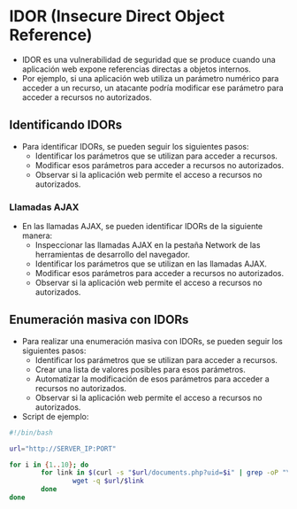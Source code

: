 # IDOR (Insecure Direct Object Reference)
- IDOR es una vulnerabilidad de seguridad que se produce cuando una aplicación web expone referencias directas a objetos internos.
- Por ejemplo, si una aplicación web utiliza un parámetro numérico para acceder a un recurso, un atacante podría modificar ese parámetro para acceder a recursos no autorizados.

## Identificando IDORs
- Para identificar IDORs, se pueden seguir los siguientes pasos:
    - Identificar los parámetros que se utilizan para acceder a recursos.
    - Modificar esos parámetros para acceder a recursos no autorizados.
    - Observar si la aplicación web permite el acceso a recursos no autorizados.
### Llamadas AJAX
- En las llamadas AJAX, se pueden identificar IDORs de la siguiente manera:
    - Inspeccionar las llamadas AJAX en la pestaña Network de las herramientas de desarrollo del navegador.
    - Identificar los parámetros que se utilizan en las llamadas AJAX.
    - Modificar esos parámetros para acceder a recursos no autorizados.
    - Observar si la aplicación web permite el acceso a recursos no autorizados.

## Enumeración masiva con IDORs
- Para realizar una enumeración masiva con IDORs, se pueden seguir los siguientes pasos:
    - Identificar los parámetros que se utilizan para acceder a recursos.
    - Crear una lista de valores posibles para esos parámetros.
    - Automatizar la modificación de esos parámetros para acceder a recursos no autorizados.
    - Observar si la aplicación web permite el acceso a recursos no autorizados.
- Script de ejemplo:

```bash
#!/bin/bash

url="http://SERVER_IP:PORT"

for i in {1..10}; do
        for link in $(curl -s "$url/documents.php?uid=$i" | grep -oP "\/documents.*?.pdf"); do
                wget -q $url/$link
        done
done
```
